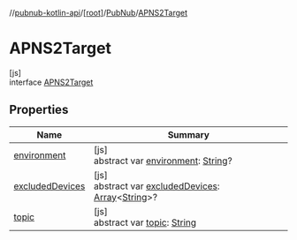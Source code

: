 //[pubnub-kotlin-api](../../../../index.md)/[[root]](../../index.md)/[PubNub](../index.md)/[APNS2Target](index.md)

# APNS2Target

[js]\
interface [APNS2Target](index.md)

## Properties

| Name | Summary |
|---|---|
| [environment](environment.md) | [js]<br>abstract var [environment](environment.md): [String](https://kotlinlang.org/api/latest/jvm/stdlib/kotlin/-string/index.html)? |
| [excludedDevices](excluded-devices.md) | [js]<br>abstract var [excludedDevices](excluded-devices.md): [Array](https://kotlinlang.org/api/latest/jvm/stdlib/kotlin/-array/index.html)&lt;[String](https://kotlinlang.org/api/latest/jvm/stdlib/kotlin/-string/index.html)&gt;? |
| [topic](topic.md) | [js]<br>abstract var [topic](topic.md): [String](https://kotlinlang.org/api/latest/jvm/stdlib/kotlin/-string/index.html) |
